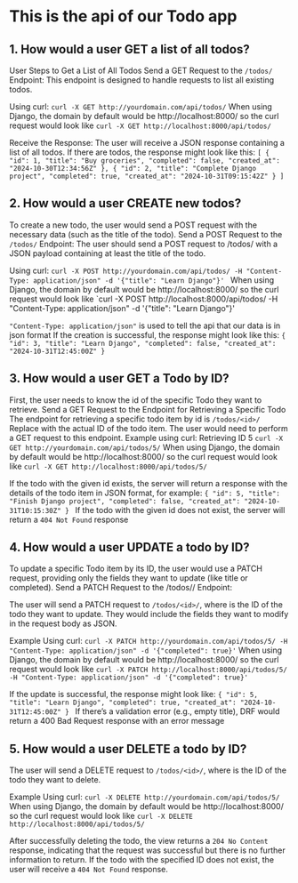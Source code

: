 # **This is the api of our Todo app**

## **1. How would a user GET a list of all todos?**

User Steps to Get a List of All Todos
Send a GET Request to the `/todos/` Endpoint: This endpoint is designed to handle requests to list all existing todos.

Using curl:
`curl -X GET http://yourdomain.com/api/todos/`
When using Django, the domain by default would be http://localhost:8000/ so the curl request would look like
`curl -X GET http://localhost:8000/api/todos/`

Receive the Response: The user will receive a JSON response containing a list of all todos.
If there are todos, the response might look like this:
`[
  {
    "id": 1,
    "title": "Buy groceries",
    "completed": false,
    "created_at": "2024-10-30T12:34:56Z"
  },
  {
    "id": 2,
    "title": "Complete Django project",
    "completed": true,
    "created_at": "2024-10-31T09:15:42Z"
  }
]`

## **2. How would a user CREATE new todos?**

To create a new todo, the user would send a POST request with the necessary data (such as the title of the todo).
Send a POST Request to the `/todos/` Endpoint: The user should send a POST request to /todos/ with a JSON payload containing at least the title of the todo.

Using curl:
`curl -X POST http://yourdomain.com/api/todos/ -H "Content-Type: application/json" -d '{"title": "Learn Django"}'
`
When using Django, the domain by default would be http://localhost:8000/ so the curl request would look like
`curl -X POST http://localhost:8000/api/todos/ -H "Content-Type: application/json" -d '{"title": "Learn Django"}'

`"Content-Type: application/json"` is used to tell the api that our data is in json format
If the creation is successful, the response might look like this:
`{
  "id": 3,
  "title": "Learn Django",
  "completed": false,
  "created_at": "2024-10-31T12:45:00Z"
}
`

## **3. How would a user GET a Todo by ID?**

First, the user needs to know the id of the specific Todo they want to retrieve.
Send a GET Request to the Endpoint for Retrieving a Specific Todo
The endpoint for retrieving a specific todo item by id is `/todos/<id>/`
Replace <id> with the actual ID of the todo item.
The user would need to perform a GET request to this endpoint.
Example using curl: Retrieving ID 5
`curl -X GET http://yourdomain.com/api/todos/5/`
When using Django, the domain by default would be http://localhost:8000/ so the curl request would look like
`curl -X GET http://localhost:8000/api/todos/5/`

If the todo with the given id exists, the server will return a response with the details of the todo item in JSON format, for example:
`{
  "id": 5,
  "title": "Finish Django project",
  "completed": false,
  "created_at": "2024-10-31T10:15:30Z"
}
`
If the todo with the given id does not exist, the server will return a `404 Not Found` response

## **4. How would a user UPDATE a todo by ID?** 
To update a specific Todo item by its ID, the user would use a PATCH request, providing only the fields they want to update (like title or completed).
Send a PATCH Request to the /todos/<id>/ Endpoint:

The user will send a PATCH request to `/todos/<id>/`, where <id> is the ID of the todo they want to update. They would include the fields they want to modify in the request body as JSON.

Example Using curl:
`curl -X PATCH http://yourdomain.com/api/todos/5/ -H "Content-Type: application/json" -d '{"completed": true}'`
When using Django, the domain by default would be http://localhost:8000/ so the curl request would look like
`curl -X PATCH http://localhost:8000/api/todos/5/ -H "Content-Type: application/json" -d '{"completed": true}'`

If the update is successful, the response might look like:
`{
  "id": 5,
  "title": "Learn Django",
  "completed": true,
  "created_at": "2024-10-31T12:45:00Z"
}
`
If there’s a validation error (e.g., empty title), DRF would return a 400 Bad Request response with an error message

## **5. How would a user DELETE a todo by ID?** 
The user will send a DELETE request to `/todos/<id>/`, where <id> is the ID of the todo they want to delete.

Example Using curl:
`curl -X DELETE http://yourdomain.com/api/todos/5/`
When using Django, the domain by default would be http://localhost:8000/ so the curl request would look like
`curl -X DELETE http://localhost:8000/api/todos/5/`

After successfully deleting the todo, the view returns a `204 No Content` response, indicating that the request was successful but there is no further information to return.
If the todo with the specified ID does not exist, the user will receive a `404 Not Found` response.